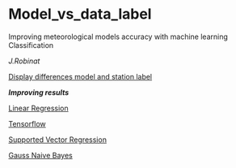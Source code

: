 # Model_vs_data_label


Improving meteorological models accuracy with machine learning Classification

*J.Robinat*


[Display differences model and station label](https://github.com/granantuin/Model_vs_data_label/blob/master/Display_data_model_label.ipynb)

***Improving results***

[Linear Regression](https://github.com/granantuin/model_vs_data_station/blob/master/Linearregresion.ipynb)

[Tensorflow](https://github.com/granantuin/model_vs_data_station/blob/master/ml_tf.ipynb)

[Supported Vector Regression](https://github.com/granantuin/model_vs_data_station/blob/master/SVR.ipynb)

[Gauss Naive Bayes](https://github.com/granantuin/model_vs_data_station/blob/master/Gaus.ipynb)
